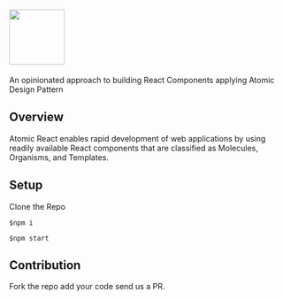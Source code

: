 # <img src='https://preview.ibb.co/gWSEwF/atomic_react_v4_med.png' height='100'>

An opinionated approach to building React Components applying Atomic Design Pattern

## Overview
Atomic React enables rapid development of web applications by using readily available React components that are classified as Molecules, Organisms, and Templates.

## Setup
Clone the Repo

`$npm i`

`$npm start`

## Contribution
Fork the repo add your code send us a PR.
